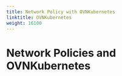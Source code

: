 ```yaml
---
title: Network Policy with OVNKubernetes
linktitle: OVNKubernetes
weight: 16100
---
```

# Network Policies and OVNKubernetes